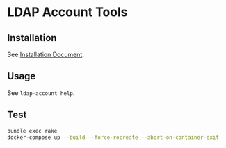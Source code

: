 # LDAP Account Tools

## Installation

See [Installation Document](doc/Installation.md).

## Usage

See `ldap-account help`.

## Test

```bash
bundle exec rake
docker-compose up --build --force-recreate --abort-on-container-exit
```
